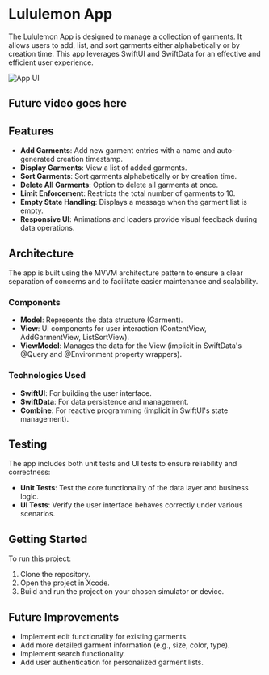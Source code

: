 # Lululemon App

The Lululemon App is designed to manage a collection of garments. It allows users to add, list, and sort garments either alphabetically or by creation time. This app leverages SwiftUI and SwiftData for an effective and efficient user experience.

![App UI](https://github.com/marlhex/Lululemon_SwiftData/assets/4165637/cdc94c1e-e218-473c-bf7b-9a8beed83ed9)

## Future video goes here

## Features

- **Add Garments**: Add new garment entries with a name and auto-generated creation timestamp.
- **Display Garments**: View a list of added garments.
- **Sort Garments**: Sort garments alphabetically or by creation time.
- **Delete All Garments**: Option to delete all garments at once.
- **Limit Enforcement**: Restricts the total number of garments to 10.
- **Empty State Handling**: Displays a message when the garment list is empty.
- **Responsive UI**: Animations and loaders provide visual feedback during data operations.

## Architecture

The app is built using the MVVM architecture pattern to ensure a clear separation of concerns and to facilitate easier maintenance and scalability.

### Components

- **Model**: Represents the data structure (Garment).
- **View**: UI components for user interaction (ContentView, AddGarmentView, ListSortView).
- **ViewModel**: Manages the data for the View (implicit in SwiftData's @Query and @Environment property wrappers).

### Technologies Used

- **SwiftUI**: For building the user interface.
- **SwiftData**: For data persistence and management.
- **Combine**: For reactive programming (implicit in SwiftUI's state management).

## Testing

The app includes both unit tests and UI tests to ensure reliability and correctness:

- **Unit Tests**: Test the core functionality of the data layer and business logic.
- **UI Tests**: Verify the user interface behaves correctly under various scenarios.

## Getting Started

To run this project:

1. Clone the repository.
2. Open the project in Xcode.
3. Build and run the project on your chosen simulator or device.

## Future Improvements

- Implement edit functionality for existing garments.
- Add more detailed garment information (e.g., size, color, type).
- Implement search functionality.
- Add user authentication for personalized garment lists.

